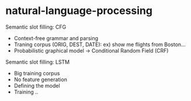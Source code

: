 # natural-language-processing

Semantic slot filling: CFG
 - Context-free grammar and parsing
 - Traning corpus (ORIG, DEST, DATE): ex) show me flights from Boston...
 - Probabilistic graphical model
  -> Conditional Random Field (CRF)

Semantic slot filling: LSTM
 - Big training corpus
 - No feature generation
 - Defining the model
 - Training ..

